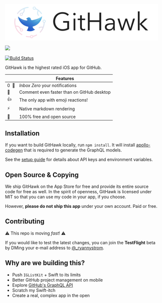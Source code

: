 <a href="https://itunes.apple.com/app/githawk-for-github/id1252320249"><img src="Design/githawk-pulse.gif" /></a>

<a href="https://itunes.apple.com/app/githawk-for-github/id1252320249"><img src="Design/app-store-badge.png" width="250" /></a>

[![Build Status](https://www.bitrise.io/app/a912ff037bca7072/status.svg?token=PMpBs9u-C7CBIKPwNLSJrg&branch=master)](https://www.bitrise.io/app/a912ff037bca7072)

GitHawk is the highest rated iOS app for GitHub.

|         | Features  |
----------|-----------------
&#48; &#65039; &#8419; | _Inbox Zero_ your notifications
&#128221; | Comment even faster than on GitHub desktop
&#128077; | The only app with emoji reactions!
&#9889; | Native markdown rendering
&#128039; | 100% free and open source

## Installation

If you want to build GitHawk locally, run `npm install`. It will install [apollo-codegen](https://github.com/apollographql/apollo-codegen) that is required to generate the GraphQL models.

See the [setup guide](Setup.md) for details about API keys and environment variables.

## Open Source & Copying

We ship GitHawk on the App Store for free and provide its entire source code for free as well. In the spirit of openness, GitHawk is licensed under MIT so that you can use my code in your app, if you choose.

However, **please do not ship this app** under your own account. Paid or free.

## Contributing

:warning: This repo is moving _fast_! :warning:

If you would like to test the latest changes, you can join the **TestFlight** beta by DMing your e-mail address to [@_ryannystrom](https://twitter.com/_ryannystrom).

## Why are we building this?

- Push `IGListKit` + Swift to its limits
- Better GitHub project management on mobile
- Explore [GitHub's GraphQL API](https://developer.github.com/v4/)
- Scratch my Swift-itch
- Create a real, complex app in the open
